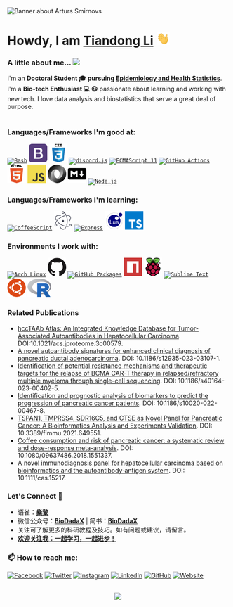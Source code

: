 <img src="https://github.com/tiandongli/tiandongli/blob/main/pre.png" alt="Banner about Arturs Smirnovs">

<h1>Howdy, I am <a href="https://github.com/tiandongli">Tiandong Li</a> <img src="https://raw.githubusercontent.com/ABSphreak/ABSphreak/master/gifs/Hi.gif" height="30px"></h1>

### A little about me...  <img src="https://media.giphy.com/media/VgCDAzcKvsR6OM0uWg/giphy.gif" width="50"> 
I'm an **Doctoral Student 🎓 pursuing [Epidemiology and Health Statistics](https://researchguides.uic.edu/epidemiology)**. I'm a **Bio-tech Enthusiast 💻 😃** passionate about learning and working with new tech. I love data analysis and biostatistics that serve a great deal of purpose. <br/><br/>

### Languages/Frameworks I'm good at:

<code><a href="https://www.gnu.org/software/bash"><img alt="Bash" title="Bash" src="https://github.com/cheesits456/cheesits456/raw/master/icons/bash.png" height="42"></a></code>
<code><a href="https://getbootstrap.com"><img alt="Bootstrap" title="Bootstrap" src="https://raw.githubusercontent.com/github/explore/80688e429a7d4ef2fca1e82350fe8e3517d3494d/topics/bootstrap/bootstrap.png" height="42"></a></code>
<code><a href="https://www.w3.org/Style/CSS/Overview.en.html"><img alt="CSS 3" title="CSS 3" src="https://raw.githubusercontent.com/github/explore/80688e429a7d4ef2fca1e82350fe8e3517d3494d/topics/css/css.png" height="42"></a></code>
<code><a href="https://discord.js.org"><img alt="discord.js" title="discord.js" src="https://avatars0.githubusercontent.com/u/26492485" height="42"></a></code>
<code><a href="https://en.wikipedia.org/wiki/ECMAScript"><img alt="ECMAScript 11" title="ECMAScript 11" src="https://github.com/cheesits456/cheesits456/raw/master/icons/ecmascript.png" height="42"></a></code>
<code><a href="https://github.com/features/actions"><img alt="GitHub Actions" title="GitHub Actions" src="https://avatars0.githubusercontent.com/u/44036562" height="42"></a></code>
<code><a href="https://en.wikipedia.org/wiki/HTML"><img alt="HTML 5" title="HTML 5" src="https://raw.githubusercontent.com/github/explore/80688e429a7d4ef2fca1e82350fe8e3517d3494d/topics/html/html.png" height="42"></a></code>
<code><a href="https://developer.mozilla.org/en-US/docs/Web/JavaScript"><img alt="JavaScript" title="JavaScript" src="https://raw.githubusercontent.com/github/explore/80688e429a7d4ef2fca1e82350fe8e3517d3494d/topics/javascript/javascript.png" height="42"></a></code>
<code><a href="http://www.json.org"><img alt="JSON" title="JSON" src="https://raw.githubusercontent.com/github/explore/80688e429a7d4ef2fca1e82350fe8e3517d3494d/topics/json/json.png" height="42"></a></code>
<code><a href="https://daringfireball.net/projects/markdown"><img alt="Markdown" title="Markdown" src="https://raw.githubusercontent.com/github/explore/80688e429a7d4ef2fca1e82350fe8e3517d3494d/topics/markdown/markdown.png" height="42"></a></code>
<code><a href="https://nodejs.org/en/"><img alt="Node.js" title="Node.js" src="https://github.com/cheesits456/cheesits456/raw/master/icons/node.png" height="42"></a></code>

### Languages/Frameworks I'm learning:

<code><a href="http://coffeescript.org/"><img alt="CoffeeScript" title="CoffeeScript" src="https://github.com/cheesits456/cheesits456/raw/master/icons/coffeescript.png" height="42"></a></code>
<code><a href="https://www.electronjs.org/"><img alt="Electron" title="Electron" src="https://raw.githubusercontent.com/github/explore/80688e429a7d4ef2fca1e82350fe8e3517d3494d/topics/electron/electron.png" height="42"></a></code>
<code><a href="https://expressjs.com"><img alt="Express" title="Express" src="https://github.com/cheesits456/cheesits456/raw/master/icons/express.png" height="42"></a></code>
<code><a href="https://www.lua.org"><img alt="Lua" title="Lua" src="https://raw.githubusercontent.com/github/explore/80688e429a7d4ef2fca1e82350fe8e3517d3494d/topics/lua/lua.png" height="42"></a></code>
<code><a href="https://www.typescriptlang.org"><img alt="TypeScript" title="TypeScript" src="https://raw.githubusercontent.com/github/explore/80688e429a7d4ef2fca1e82350fe8e3517d3494d/topics/typescript/typescript.png" height="42"></a></code>

### Environments I work with:

<code><a href="https://www.archlinux.org/"><img alt="Arch Linux" title="Arch Linux" src="https://github.com/cheesits456/cheesits456/raw/master/icons/arch.png" height="42"></a></code>
<code><a href="https://github.com/"><img alt="GitHub" title="GitHub" src="https://raw.githubusercontent.com/github/explore/78df643247d429f6cc873026c0622819ad797942/topics/github/github.png" height="42"></a></code>
<code><a href="https://github.com/features/packages"><img alt="GitHub Packages" title="GitHub Packages" src="https://github.com/cheesits456/cheesits456/raw/master/icons/packages.png" height="42"></a></code>
<code><a href="https://www.npmjs.com"><img alt="NPM" title="NPM" src="https://raw.githubusercontent.com/github/explore/80688e429a7d4ef2fca1e82350fe8e3517d3494d/topics/npm/npm.png" height="42"></a></code>
<code><a href="https://www.raspberrypi.org"><img alt="Raspberry Pi" title="Raspberry Pi" src="https://raw.githubusercontent.com/github/explore/80688e429a7d4ef2fca1e82350fe8e3517d3494d/topics/raspberry-pi/raspberry-pi.png" height="42"></a></code>
<code><a href="https://www.sublimetext.com/"><img alt="Sublime Text" title="Sublime Text" src="https://avatars1.githubusercontent.com/u/684879?s=200&v=4" height="42"></a></code>
<code><a href="https://ubuntu.com/"><img alt="Ubuntu" title="Ubuntu" src="https://raw.githubusercontent.com/github/explore/80688e429a7d4ef2fca1e82350fe8e3517d3494d/topics/ubuntu/ubuntu.png" height="42"></a></code>
<code><a href="https://www.r-project.org/"><img alt="R" title="R" src="https://github.com/tiandongli/tiandongli/blob/main/Rlogo.png" height="42"></a></code>
<br>

### Related Publications
<!-- BLOG-POST-LIST:START -->
- [hccTAAb Atlas: An Integrated Knowledge Database for Tumor-Associated Autoantibodies in Hepatocellular Carcinoma](https://pubs.acs.org/doi/abs/10.1021/acs.jproteome.3c00579). DOI:10.1021/acs.jproteome.3c00579.
- [A novel autoantibody signatures for enhanced clinical diagnosis of pancreatic ductal adenocarcinoma](https://link.springer.com/article/10.1186/s12935-023-03107-1). DOI: 10.1186/s12935-023-03107-1.
- [Identification of potential resistance mechanisms and therapeutic targets for the relapse of BCMA CAR-T therapy in relapsed/refractory multiple myeloma through single-cell sequencing](https://link.springer.com/article/10.1186/s40164-023-00402-5). DOI: 10.1186/s40164-023-00402-5.
- [Identification and prognostic analysis of biomarkers to predict the progression of pancreatic cancer patients](https://link.springer.com/article/10.1186/s10020-022-00467-8). DOI: 10.1186/s10020-022-00467-8.
- [TSPAN1, TMPRSS4, SDR16C5, and CTSE as Novel Panel for Pancreatic Cancer: A Bioinformatics Analysis and Experiments Validation](https://www.frontiersin.org/articles/10.3389/fimmu.2021.649551/full). DOI: 10.3389/fimmu.2021.649551.
- [Coffee consumption and risk of pancreatic cancer: a systematic review and dose-response meta-analysis](https://www.tandfonline.com/doi/abs/10.1080/09637486.2018.1551337?journalCode=iijf20). DOI: 10.1080/09637486.2018.1551337.
- [A novel immunodiagnosis panel for hepatocellular carcinoma based on bioinformatics and the autoantibody‐antigen system](https://onlinelibrary.wiley.com/doi/10.1111/cas.15217). DOI: 10.1111/cas.15217.
<!-- BLOG-POST-LIST:END -->
  
### Let's Connect :handshake:
<!-- BLOG-POST-LIST:START -->
- 语雀：**[燊黎](#jump_10)**
- 微信公众号：**[BioDadaX](#jump_10)**  |  简书：**[BioDadaX](#jump_10)** 
- 关注可了解更多的科研教程及技巧。如有问题或建议，请留言。
- **[欢迎关注我：一起学习，一起进步！](#jump_20)**
<!-- BLOG-POST-LIST:END -->

### 📫 How to reach me:
<a href="https://www.facebook.com/artuurs.smirnovs" target="_blank"><img src="https://raw.githubusercontent.com/arturssmirnovs/arturssmirnovs/master/fb.png" alt="Facebook" width="30"></a>
<a href="https://twitter.com/artuurssmirnovs" target="_blank"><img src="https://raw.githubusercontent.com/arturssmirnovs/arturssmirnovs/master/tw.png" alt="Twitter" width="30"></a>
<a href="https://www.instagram.com/arturssmirnovs/" target="_blank"><img src="https://raw.githubusercontent.com/arturssmirnovs/arturssmirnovs/master/ig.png" alt="Instagram" width="30"></a>
<a href="https://www.linkedin.com/in/art%C5%ABrs-smirnovs-b6399275/" target="_blank"><img src="https://raw.githubusercontent.com/arturssmirnovs/arturssmirnovs/master/in.png" alt="LinkedIn" width="30"></a>
<a href="https://github.com/tiandongli" target="_blank"><img src="https://raw.githubusercontent.com/arturssmirnovs/arturssmirnovs/master/git.png" alt="GitHub" width="30"></a>
<a href="https://arturio.dev/" target="_blank"><img src="https://raw.githubusercontent.com/arturssmirnovs/arturssmirnovs/master/www.png" alt="Website" width="30"></a>

  
<br>
<div id="header" align="center">
  <img src="https://media.giphy.com/media/M9gbBd9nbDrOTu1Mqx/giphy.gif" width="100"/>
</div>
